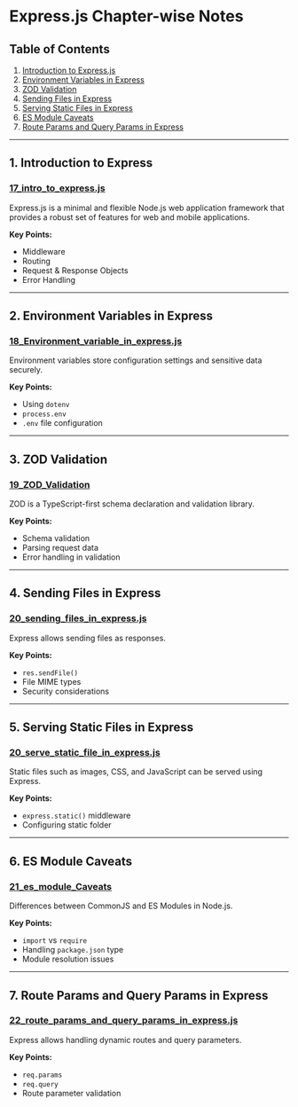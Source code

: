 # Express.js Chapter-wise Notes

## Table of Contents

1. [Introduction to Express.js](#17_intro_to_expressjs)
2. [Environment Variables in Express](#18_Environment_variable_in_expressjs)
3. [ZOD Validation](#19_ZOD_Validation)
4. [Sending Files in Express](#20_sending_files_in_expressjs)
5. [Serving Static Files in Express](#20_serve_static_file_in_expressjs)
6. [ES Module Caveats](#21_es_module_Caveats)
7. [Route Params and Query Params in Express](#22_route_params_and_query_params_in_expressjs)

---

## 1. Introduction to Express
### [17_intro_to_express.js](#)
Express.js is a minimal and flexible Node.js web application framework that provides a robust set of features for web and mobile applications.

**Key Points:**
- Middleware
- Routing
- Request & Response Objects
- Error Handling

---

## 2. Environment Variables in Express
### [18_Environment_variable_in_express.js](#)
Environment variables store configuration settings and sensitive data securely.

**Key Points:**
- Using `dotenv`
- `process.env`
- `.env` file configuration

---

## 3. ZOD Validation
### [19_ZOD_Validation](#)
ZOD is a TypeScript-first schema declaration and validation library.

**Key Points:**
- Schema validation
- Parsing request data
- Error handling in validation

---

## 4. Sending Files in Express
### [20_sending_files_in_express.js](#)
Express allows sending files as responses.

**Key Points:**
- `res.sendFile()`
- File MIME types
- Security considerations

---

## 5. Serving Static Files in Express
### [20_serve_static_file_in_express.js](#)
Static files such as images, CSS, and JavaScript can be served using Express.

**Key Points:**
- `express.static()` middleware
- Configuring static folder

---

## 6. ES Module Caveats
### [21_es_module_Caveats](#)
Differences between CommonJS and ES Modules in Node.js.

**Key Points:**
- `import` vs `require`
- Handling `package.json` type
- Module resolution issues

---

## 7. Route Params and Query Params in Express
### [22_route_params_and_query_params_in_express.js](#)
Express allows handling dynamic routes and query parameters.

**Key Points:**
- `req.params`
- `req.query`
- Route parameter validation

